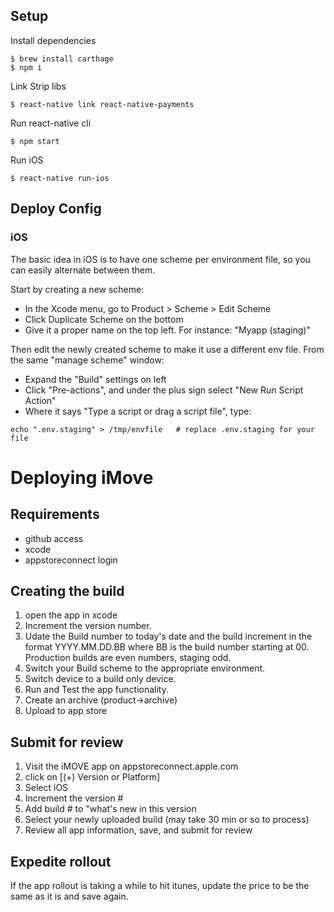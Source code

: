 ## Setup

Install dependencies

```
$ brew install carthage
$ npm i
```
Link Strip libs

```
$ react-native link react-native-payments
```

Run react-native cli

```
$ npm start
```


Run iOS

```
$ react-native run-ios
```

## Deploy Config

### iOS

The basic idea in iOS is to have one scheme per environment file, so you can easily alternate between them.

Start by creating a new scheme:

- In the Xcode menu, go to Product > Scheme > Edit Scheme
- Click Duplicate Scheme on the bottom
- Give it a proper name on the top left. For instance: "Myapp (staging)"

Then edit the newly created scheme to make it use a different env file. From the same "manage scheme" window:

- Expand the "Build" settings on left
- Click "Pre-actions", and under the plus sign select "New Run Script Action"
- Where it says "Type a script or drag a script file", type:
```
echo ".env.staging" > /tmp/envfile   # replace .env.staging for your file
```

# Deploying iMove

## Requirements
- github access
- xcode
- appstoreconnect login

## Creating the build

1) open the app in xcode
2) Increment the version number.
3) Udate the Build number to today's date and the build increment in the format YYYY.MM.DD.BB where BB is the build number starting at 00. Production builds are even numbers, staging odd.
4) Switch your Build scheme to the appropriate environment.
5) Switch device to a build only device.
6) Run and Test the app functionality.
7) Create an archive (product->archive)
8) Upload to app store

## Submit for review

1) Visit the iMOVE app on appstoreconnect.apple.com
2) click on [(+) Version or Platform] 
3) Select iOS
4) Increment the version #
5) Add build # to "what's new in this version
6) Select your newly uploaded build (may take 30 min or so to process)
7) Review all app information, save, and submit for review

## Expedite rollout

If the app rollout is taking a while to hit itunes, update the price to be the same as it is and save again. 



